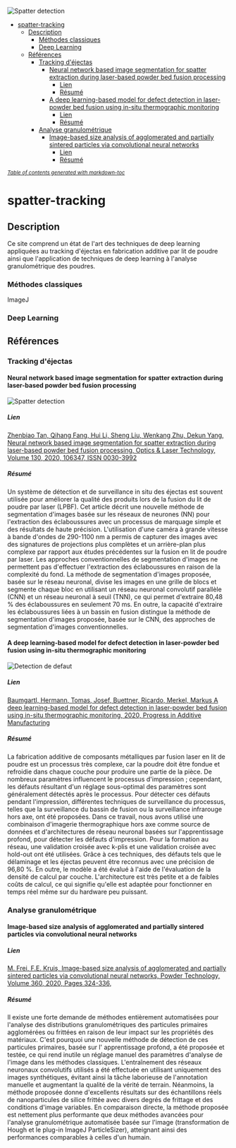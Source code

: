 ![Spatter detection](spatter.gif "Spatter examples")


- [spatter-tracking](#spatter-tracking)
  * [Description](#description)
    + [Méthodes classiques](#m-thodes-classiques)
    + [Deep Learning](#deep-learning)
  * [Références](#r-f-rences)
    + [Tracking d'éjectas](#tracking-d--jectas)
      - [Neural network based image segmentation for spatter extraction during laser-based powder bed fusion processing](#neural-network-based-image-segmentation-for-spatter-extraction-during-laser-based-powder-bed-fusion-processing)
        * [Lien](#lien)
        * [Résumé](#r-sum-)
      - [A deep learning-based model for defect detection in laser-powder bed fusion using in-situ thermographic monitoring](#a-deep-learning-based-model-for-defect-detection-in-laser-powder-bed-fusion-using-in-situ-thermographic-monitoring)
        * [Lien](#lien-1)
        * [Résumé](#r-sum--1)
    + [Analyse granulométrique](#analyse-granulom-trique)
      - [Image-based size analysis of agglomerated and partially sintered particles via convolutional neural networks](#image-based-size-analysis-of-agglomerated-and-partially-sintered-particles-via-convolutional-neural-networks)
        * [Lien](#lien-2)
        * [Résumé](#r-sum--2)

<small><i><a href='http://ecotrust-canada.github.io/markdown-toc/'>Table of contents generated with markdown-toc</a></i></small>



# spatter-tracking

## Description 

Ce site comprend un état de l'art des techniques de deep learning appliquées au tracking d'éjectas en fabrication additive par lit de poudre ainsi
que l'application de techniques de deep learning à l'analyse granulométrique des poudres.

### Méthodes classiques

ImageJ

### Deep Learning



## Références

### Tracking d'éjectas

#### Neural network based image segmentation for spatter extraction during laser-based powder bed fusion processing

![Spatter detection](https://ars.els-cdn.com/content/image/1-s2.0-S0030399220309804-gr5.jpg "Spatter detection")

##### Lien

[Zhenbiao Tan, Qihang Fang, Hui Li, Sheng Liu, Wenkang Zhu, Dekun Yang,
Neural network based image segmentation for spatter extraction during laser-based powder bed fusion processing,
Optics & Laser Technology,
Volume 130,
2020,
106347,
ISSN 0030-3992](https://www.sciencedirect.com/science/article/pii/S0030399220309804?dgcid=rss_sd_all)

##### Résumé 

Un système de détection et de surveillance in situ des éjectas est souvent utilisée pour améliorer la qualité des produits lors de la fusion du lit de poudre par laser (LPBF). Cet article décrit une nouvelle méthode de segmentation d'images basée sur les réseaux de neurones (NN) pour l'extraction des éclaboussures avec un processus de marquage simple et des résultats de haute précision. L'utilisation d'une caméra à grande vitesse à bande d'ondes de 290-1100 nm a permis de capturer des images avec des signatures de projections plus complètes et un arrière-plan plus complexe par rapport aux études précédentes sur la fusion en lit de poudre par laser. Les approches conventionnelles de segmentation d'images ne permettent pas d'effectuer l'extraction des éclaboussures en raison de la complexité du fond. La méthode de segmentation d'images proposée, basée sur le réseau neuronal, divise les images en une grille de blocs et segmente chaque bloc en utilisant un réseau neuronal convolutif parallèle (CNN) et un réseau neuronal à seuil (TNN), ce qui permet d'extraire 80,48 % des éclaboussures en seulement 70 ms. En outre, la capacité d'extraire les éclaboussures liées à un bassin en fusion distingue la méthode de segmentation d'images proposée, basée sur le CNN, des approches de segmentation d'images conventionnelles.



#### A deep learning-based model for defect detection in laser-powder bed fusion using in-situ thermographic monitoring

![Detection de defaut](https://media.springernature.com/lw685/springer-static/image/art%3A10.1007%2Fs40964-019-00108-3/MediaObjects/40964_2019_108_Fig1_HTML.png?as=webp)

##### Lien

[Baumgartl, Hermann, Tomas, Josef, Buettner, Ricardo, Merkel, Markus
A deep learning-based model for defect detection in laser-powder bed fusion using in-situ thermographic monitoring,
2020, Progress in Additive Manufacturing](https://link.springer.com/article/10.1007/s40964-019-00108-3)

##### Résumé 
La fabrication additive de composants métalliques par fusion laser en lit de poudre est un processus très complexe, car la poudre doit être fondue et refroidie dans chaque couche pour produire une partie de la pièce. De nombreux paramètres influencent le processus d'impression ; cependant, les défauts résultant d'un réglage sous-optimal des paramètres sont généralement détectés après le processus. Pour détecter ces défauts pendant l'impression, différentes techniques de surveillance du processus, telles que la surveillance du bassin de fusion ou la surveillance infrarouge hors axe, ont été proposées. Dans ce travail, nous avons utilisé une combinaison d'imagerie thermographique hors axe comme source de données et d'architectures de réseau neuronal basées sur l'apprentissage profond, pour détecter les défauts d'impression. Pour la formation au réseau, une validation croisée avec k-plis et une validation croisée avec hold-out ont été utilisées. Grâce à ces techniques, des défauts tels que le délaminage et les éjectas peuvent être reconnus avec une précision de 96,80 %. En outre, le modèle a été évalué à l'aide de l'évaluation de la densité de calcul par couche. L'architecture est très petite et a de faibles coûts de calcul, ce qui signifie qu'elle est adaptée pour fonctionner en temps réel même sur du hardware peu puissant.

### Analyse granulométrique

#### Image-based size analysis of agglomerated and partially sintered particles via convolutional neural networks

##### Lien

[M. Frei, F.E. Kruis,
Image-based size analysis of agglomerated and partially sintered particles via convolutional neural networks,
Powder Technology,
Volume 360,
2020,
Pages 324-336,](https://www.sciencedirect.com/science/article/pii/S003259101930854X)

##### Résumé 

Il existe une forte demande de méthodes entièrement automatisées pour l'analyse des distributions granulométriques des particules primaires agglomérées ou frittées en raison de leur impact sur les propriétés des matériaux. C'est pourquoi une nouvelle méthode de détection de ces particules primaires, basée sur l' apprentissage profond, a été proposée et testée, ce qui rend inutile un réglage manuel des paramètres d'analyse de l'image dans les méthodes classiques.
L'entraînement des réseaux neuronaux convolutifs utilisés a été effectuée en utilisant uniquement des images synthétiques, évitant ainsi la tâche laborieuse de l'annotation manuelle et augmentant la qualité de la vérité de terrain. Néanmoins, la méthode proposée donne d'excellents résultats sur des échantillons réels de nanoparticules de silice frittée avec divers degrés de frittage et des conditions d'image variables.
En comparaison directe, la méthode proposée est nettement plus performante que deux méthodes avancées pour l'analyse granulométrique automatisée basée sur l'image (transformation de Hough et le plug-in ImageJ ParticleSizer), atteignant ainsi des performances comparables à celles d'un humain.
